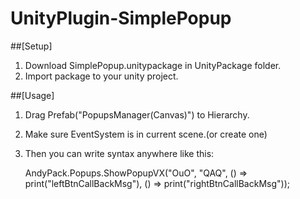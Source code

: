 # UnityPlugin-SimplePopup
##[Setup]
1. Download SimplePopup.unitypackage in UnityPackage folder.
2. Import package to your unity project.


##[Usage]
1. Drag Prefab("PopupsManager(Canvas)") to Hierarchy.
2. Make sure EventSystem is in current scene.(or create one)
3. Then you can write syntax anywhere like this:

    AndyPack.Popups.ShowPopupVX("OuO", "QAQ", () => print("leftBtnCallBackMsg"), () => print("rightBtnCallBackMsg"));
